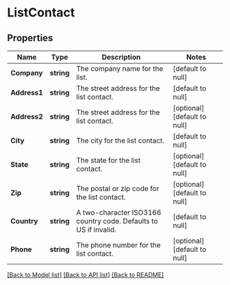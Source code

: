 # ListContact

## Properties
Name | Type | Description | Notes
------------ | ------------- | ------------- | -------------
**Company** | **string** | The company name for the list. | [default to null]
**Address1** | **string** | The street address for the list contact. | [default to null]
**Address2** | **string** | The street address for the list contact. | [optional] [default to null]
**City** | **string** | The city for the list contact. | [default to null]
**State** | **string** | The state for the list contact. | [optional] [default to null]
**Zip** | **string** | The postal or zip code for the list contact. | [optional] [default to null]
**Country** | **string** | A two-character ISO3166 country code. Defaults to US if invalid. | [default to null]
**Phone** | **string** | The phone number for the list contact. | [optional] [default to null]

[[Back to Model list]](../README.md#documentation-for-models) [[Back to API list]](../README.md#documentation-for-api-endpoints) [[Back to README]](../README.md)

